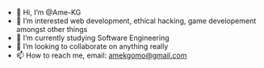 - 👋 Hi, I’m @Ame-KG
- 👀 I’m interested web development, ethical hacking, game developement amongst other things
- 🌱 I’m currently studying Software Engineering
- 💞️ I’m looking to collaborate on anything really
- 📫 How to reach me, email: amekgomo@gmail.com

<!---
Ame-KG/Ame-KG is a ✨ special ✨ repository because its `README.md` (this file) appears on your GitHub profile.
You can click the Preview link to take a look at your changes.
--->
